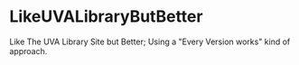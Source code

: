 # LikeUVALibraryButBetter
Like The UVA Library Site but Better; Using a "Every Version works" kind of approach.
